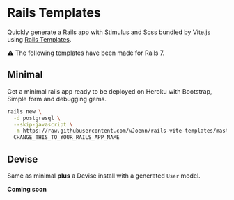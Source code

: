 # Rails Templates

Quickly generate a Rails app with Stimulus and Scss bundled by Vite.js using [Rails Templates](http://guides.rubyonrails.org/rails_application_templates.html).

⚠️ The following templates have been made for Rails 7.

## Minimal

Get a minimal rails app ready to be deployed on Heroku with Bootstrap, Simple form and debugging gems.

```bash
rails new \
  -d postgresql \
  --skip-javascript \
  -m https://raw.githubusercontent.com/wJoenn/rails-vite-templates/master/minimal.rb \
  CHANGE_THIS_TO_YOUR_RAILS_APP_NAME
```

## Devise

Same as minimal **plus** a Devise install with a generated `User` model.

**Coming soon**
